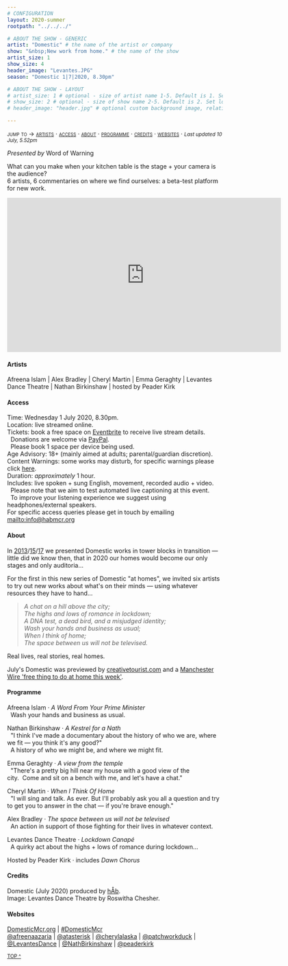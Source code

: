 ```yaml
---
# CONFIGURATION
layout: 2020-summer
rootpath: "../../../"

# ABOUT THE SHOW - GENERIC
artist: "Domestic" # the name of the artist or company
show: "&nbsp;New work from home." # the name of the show
artist_size: 1
show_size: 4
header_image: "Levantes.JPG"  
season: "Domestic 1|7|2020, 8.30pm"

# ABOUT THE SHOW - LAYOUT
# artist_size: 1 # optional - size of artist name 1-5. Default is 1. Set longer names to lower values
# show_size: 2 # optional - size of show name 2-5. Default is 2. Set longer names to lower values
# header_image: "header.jpg" # optional custom background image, relative to current page

---
```

<span style='font-variant: small-caps'>jump to → [artists](/current/2020-domestic/july/#artists) · [access](/current/2020-domestic/july/#access) · [about](/current/2020-domestic/july/#about) · [programme](/current/2020-domestic/july/#programme) · [credits](/current/2020-domestic/july/#credits) · [websites](/current/2020-domestic/july/#websites)</span> · <small>*Last updated 10 July, 5.52pm*</small>     
        
*Presented by* Word of Warning        
         
What can you make when your kitchen table is the stage + your camera is the audience?<br>6 artists, 6 commentaries on where we find ourselves: a beta-test platform for new work.        
<iframe src="http://youtube.com/embed/IUNv7CARKLU" width="640" height="360" frameborder="0" allowfullscreen></iframe>

#### Artists        
Afreena Islam | Alex Bradley | Cheryl Martin | Emma Geraghty | Levantes Dance Theatre | Nathan Birkinshaw | hosted by Peader Kirk        
      
#### Access            
Time: Wednesday 1 July 2020, 8.30pm.<br>Location: live streamed online.<br>Tickets: book a free space on <a href="http://eventbrite.co.uk/e/domestic-registration-110965300200" target="_blank">Eventbrite</a> to receive live stream details.<br>&nbsp;&nbsp;Donations are welcome via <a href="http://www.paypal.me/warnmcr" target="_blank">PayPal</a>.<br>&nbsp;&nbsp;Please book 1 space per device being used.<br>Age Advisory: 18+ (mainly aimed at adults; parental/guardian discretion).<br>Content Warnings: some works may disturb, for specific warnings please click [here](/warnings).<br>Duration: *approximately* 1 hour.<br>Includes: live spoken + sung English, movement, recorded audio + video.<br>&nbsp;&nbsp;Please note that we aim to test automated live captioning at this event.<br>&nbsp;&nbsp;To improve your listening experience we suggest using headphones/external speakers.<br>For specific access queries please get in touch by emailing <mailto:info@habmcr.org>         
          
#### About         
In [2013](/archive/2013-domestic)/[15](/archive/2015-domestic)/[17](/archive/2017-autumnwinter/pritchard) we presented Domestic works in tower blocks in transition — little did we know then, that in 2020 our homes would become our only stages and only auditoria…        
        
For the first in this new series of Domestic "at homes", we invited six artists to try out new works about what's on their minds — using whatever resources they have to hand…         
        
>*A chat on a hill above the city;<br>The highs and lows of romance in lockdown;<br>A DNA test, a dead bird, and a misjudged identity;<br>Wash your hands and business as usual;<br>When I think of home;<br>The space between us will not be televised.*           
          
Real lives, real stories, real homes.          
        
July's Domestic was previewed by <a href="http://creativetourist.com/event/domestic" target="_blank">creativetourist.com</a> and a <a href="http://manchesterwire.co.uk/guide/free-things-to-do-at-home-and-in-manchester-this-week-ft-xs-malarkey-comedy" target="_blank">Manchester Wire 'free thing to do at home this week'</a>.        
          
#### Programme         
Afreena Islam · *A Word From Your Prime Minister*<br>&nbsp;&nbsp;Wash your hands and business as usual.        
        
Nathan Birkinshaw · *A Kestrel for a Nath*<br>&nbsp;&nbsp;"I think I've made a documentary about the history of who we are, where we fit — you think it's any good?"<br>&nbsp;&nbsp;A history of who we might be, and where we might fit.        
        
Emma Geraghty · *A view from the temple*<br>&nbsp;&nbsp;"There's a pretty big hill near my house with a good view of the city.&nbsp;&nbsp;Come and sit on a bench with me, and let's have a chat."        
        
Cheryl Martin · *When I Think Of Home*<br>&nbsp;&nbsp;"I will sing and talk. As ever. But I'll probably ask you all a question and try to get you to answer in the chat — if you're brave enough."        
        
Alex Bradley · *The space between us will not be televised*<br>&nbsp;&nbsp;An action in support of those fighting for their lives in whatever context.        
        
Levantes Dance Theatre · *Lockdown Canapé*<br>&nbsp;&nbsp;A quirky act about the highs + lows of romance during lockdown…        
         
Hosted by Peader Kirk · includes *Dawn Chorus*        
                 
#### Credits          
Domestic (July 2020) produced by [hÅb](/hab).<br>Image: Levantes Dance Theatre by Roswitha Chesher.         
         
#### Websites         
<a href="http://domesticmcr.org" target="_blank">DomesticMcr.org</a> | <a href="http://twitter.com/hashtag/DomesticMcr" target="_blank">#DomesticMcr</a><br><a href="http://twitter.com/afreenaazaria" target="_blank">@afreenaazaria</a> | <a href="http://twitter.com/atasterisk" target="_blank">@atasterisk</a> | <a href="http://twitter.com/cherylalaska" target="_blank">@cherylalaska</a> | <a href="http://twitter.com/patchworkduck" target="_blank">@patchworkduck</a> | <a href="http://twitter.com/LevantesDance" target="_blank">@LevantesDance</a> | <a href="http://twitter.com/NathBirkinshaw" target="_blank">@NathBirkinshaw</a> | <a href="http://twitter.com/peaderkirk" target="_blank">@peaderkirk</a>        
         
<small>[TOP ^](/current/2020-domestic/july)</small>
